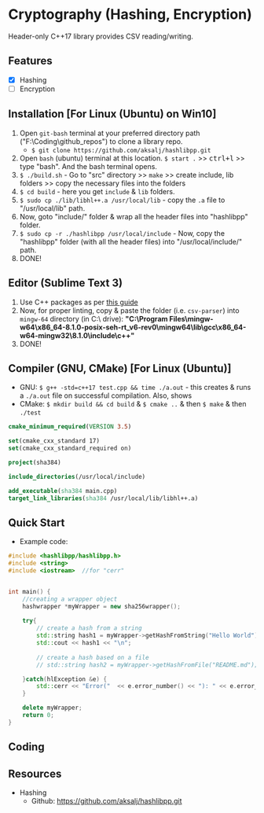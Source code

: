 # Cryptography (Hashing, Encryption)
Header-only C++17 library provides CSV reading/writing.

## Features
* [x] Hashing
* [ ] Encryption

## Installation [For Linux (Ubuntu) on Win10]
<!-- 1. Open `bash` (ubuntu) terminal at your preferred directory path ("F:\Coding\github_repos\cpp_libs\"). -->
1. Open `git-bash` terminal at your preferred directory path ("F:\Coding\github_repos\") to clone a library repo.
	- `$ git clone https://github.com/aksalj/hashlibpp.git` 
1. Open `bash` (ubuntu) terminal at this location. `$ start .` >> <kbd>ctrl+l</kbd> >> type "bash". And the bash terminal opens.
1. `$ ./build.sh` - Go to "src" directory >> `make` >> create include, lib folders >> copy the necessary files into the folders
1. `$ cd build` - here you get `include` & `lib` folders.
1. `$ sudo cp ./lib/libhl++.a /usr/local/lib` - copy the `.a` file to "/usr/local/lib" path.
1. Now, goto "include/" folder & wrap all the header files into "hashlibpp" folder.
1. `$ sudo cp -r ./hashlibpp /usr/local/include` - Now, copy the "hashlibpp" folder (with all the header files) into "/usr/local/include/" path.
1. DONE!


## Editor (Sublime Text 3)
1. Use C++ packages as per [this guide](https://github.com/abhi3700/My_Learning-Cpp/blob/master/README.md#sublime-text-3-recommended-editor)
1. Now, for proper linting, copy & paste the folder (i.e. `csv-parser`) into `mingw-64` directory (in C:\ drive): __"C:\Program Files\mingw-w64\x86_64-8.1.0-posix-seh-rt_v6-rev0\mingw64\lib\gcc\x86_64-w64-mingw32\8.1.0\include\c++"__ 
1. DONE!

## Compiler (GNU, CMake) [For Linux (Ubuntu)]
* GNU: `$ g++ -std=c++17 test.cpp && time ./a.out` - this creates & runs a `./a.out` file on successful compilation. Also, shows 
* CMake: `$ mkdir build && cd build` & `$ cmake ..` & then `$ make` & then `./test`
```cmake
cmake_minimum_required(VERSION 3.5)

set(cmake_cxx_standard 17)
set(cmake_cxx_standard_required on)

project(sha384)

include_directories(/usr/local/include)

add_executable(sha384 main.cpp)
target_link_libraries(sha384 /usr/local/lib/libhl++.a)
```

## Quick Start
* Example code:
```cpp
#include <hashlibpp/hashlibpp.h>
#include <string>
#include <iostream>  //for "cerr"


int main() {
	//creating a wrapper object 
	hashwrapper *myWrapper = new sha256wrapper();
	 
	try{
		// create a hash from a string
		std::string hash1 = myWrapper->getHashFromString("Hello World");
		std::cout << hash1 << "\n";
	    
	    // create a hash based on a file
		// std::string hash2 = myWrapper->getHashFromFile("README.md");

	}catch(hlException &e) {
	 	std::cerr << "Error("  << e.error_number() << "): " << e.error_message() << std::endl;
	}

	delete myWrapper;
	return 0;	
}
``` 

## Coding

## Resources
* Hashing
	- Github: https://github.com/aksalj/hashlibpp.git
